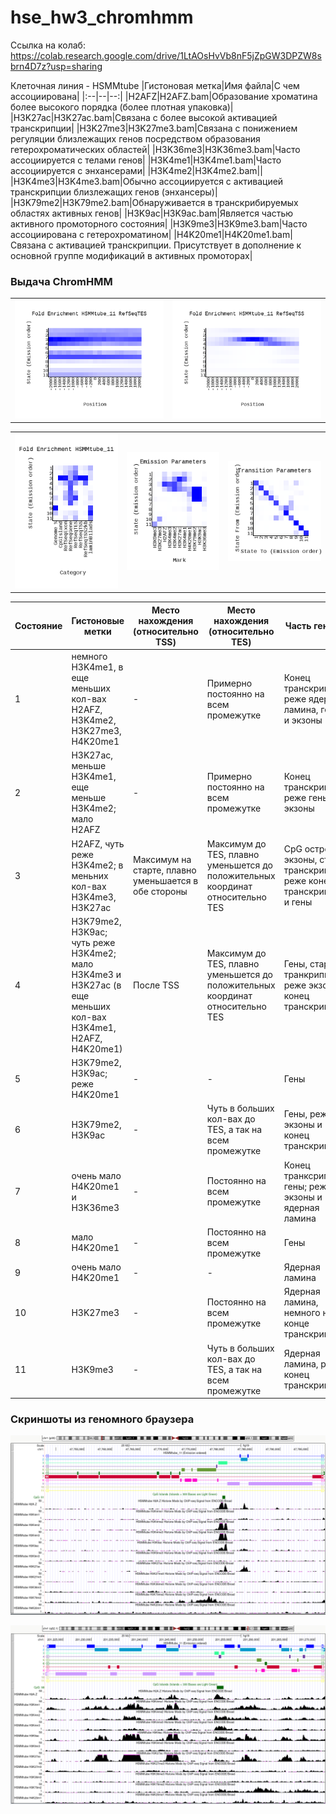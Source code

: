 # hse_hw3_chromhmm

Ссылка на колаб: https://colab.research.google.com/drive/1LtAOsHvVb8nF5jZpGW3DPZW8sbrn4D7z?usp=sharing

Клеточная линия - HSMMtube
|Гистоновая метка|Имя файла|С чем ассоциирована|
|:--|--|--:|
|H2AFZ|H2AFZ.bam|Образование хроматина более высокого порядка (более плотная упаковка)|
|H3K27ac|H3K27ac.bam|Связана с более высокой активацией транскрипции|
|H3K27me3|H3K27me3.bam|Связана с понижением регуляции близлежащих генов посредством образования гетерохроматических областей|
|H3K36me3|H3K36me3.bam|Часто ассоциируется с телами генов|
|H3K4me1|H3K4me1.bam|Часто ассоциируется с энхансерами|
|H3K4me2|H3K4me2.bam||
|H3K4me3|H3K4me3.bam|Обычно ассоциируется с активацией транскрипции близлежащих генов (энхансеры)|
|H3K79me2|H3K79me2.bam|Обнаруживается в транскрибируемых областях активных генов|
|H3K9ac|H3K9ac.bam|Является частью активного промоторного состояния|
|H3K9me3|H3K9me3.bam|Часто ассоциирована с гетерохроматином|
|H4K20me1|H4K20me1.bam|Связана с активацией транскрипции. Присутствует в дополнение к основной группе модификаций в активных промоторах|

### Выдача ChromHMM
|||
|:--|--:|
|![](https://github.com/kolbunovaa/hse_hw3_chromhmm/blob/main/results/HSMMtube_11_RefSeqTES_neighborhood.png)|![](https://github.com/kolbunovaa/hse_hw3_chromhmm/blob/main/results/HSMMtube_11_RefSeqTSS_neighborhood.png)|!

||||
|:--|--|--:|
|![](https://github.com/kolbunovaa/hse_hw3_chromhmm/blob/main/results/HSMMtube_11_overlap.png)|![](https://github.com/kolbunovaa/hse_hw3_chromhmm/blob/main/results/emissions_11.png)|![](https://github.com/kolbunovaa/hse_hw3_chromhmm/blob/main/results/transitions_11.png)|

|Состояние|Гистоновые метки|Место нахождения (относительно TSS)|Место нахождения (относительно TES)|Часть генома|Итог|
|:--|--|--|--|--|--:|
|1|немного H3K4me1, в еще меньших кол-вах H2AFZ, H3K4me2, H3K27me3, H4K20me1|-|Примерно постоянно на всем промежутке|Конец транскрипции, реже ядерная ламина, гены и экзоны|Weak enhancer|
|2|H3K27ac, меньше H3K4me1, еще меньше H3K4me2; мало H2AFZ|-|Примерно постоянно на всем промежутке|Конец транскрипции, реже гены и экзоны|Enhancer|
|3|H2AFZ, чуть реже H3K4me2; в меньних кол-вах H3K4me3, H3K27ac|Максимум на старте, плавно уменьшается в обе стороны|Максимум до TES, плавно уменьшется до положительных координат относительно TES|CpG островки, экзоны, старт транскрипции; реже конец транскрипции и гены||
|4|H3K79me2, H3K9ac; чуть реже H3K4me2; мало H3K4me3 и H3K27ac (в еще меньших кол-вах H3K4me1, H2AFZ, H4K20me1)|После TSS|Максимум до TES, плавно уменьшется до положительных координат относительно TES|Гены, старт транкрипции; реже экзоны и конец транскрипции||
|5|H3K79me2, H3K9ac; реже H4K20me1|-|-|Гены||
|6|H3K79me2, H3K9ac|-|Чуть в больших кол-вах до TES, а так на всем промежутке|Гены, реже экзоны и конец транскрипции||
|7|очень мало H4K20me1 и H3K36me3|-|Постоянно на всем промежутке|Конец транксрипции, гены; реже экзоны и ядерная ламина||
|8|мало H4K20me1|-|Постоянно на всем промежутке|Гены||
|9|очень мало H4K20me1|-|-|Ядерная ламина||
|10|H3K27me3|-|Постоянно на всем промежутке|Ядерная ламина, немного на конце транскрипции|Heterochromatin|
|11|H3K9me3|-|Чуть в больших кол-вах до TES, а так на всем промежутке|Ядерная ламина, реже конец транскрипции|Heterochromatin|

### Скриншоты из геномного браузера

![](https://github.com/kolbunovaa/images/blob/main/2022-03-20_23-37-31.png)

![](https://github.com/kolbunovaa/images/blob/main/2022-03-20_23-38-20.png)
